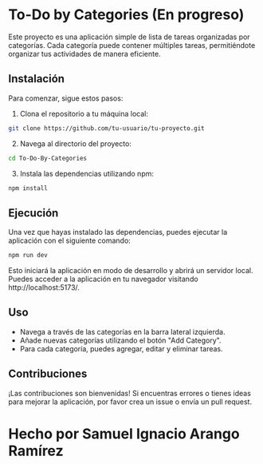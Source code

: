 # To-Do by Categories (En progreso)

Este proyecto es una aplicación simple de lista de tareas organizadas por categorías. Cada categoría puede contener múltiples tareas, permitiéndote organizar tus actividades de manera eficiente.

## Instalación

Para comenzar, sigue estos pasos:

1. Clona el repositorio a tu máquina local:

```bash   
git clone https://github.com/tu-usuario/tu-proyecto.git
```

2. Navega al directorio del proyecto:

```bash
cd To-Do-By-Categories
```

3. Instala las dependencias utilizando npm:

```bash
npm install
```

## Ejecución
Una vez que hayas instalado las dependencias, puedes ejecutar la aplicación con el siguiente comando:
```bash
npm run dev
```
Esto iniciará la aplicación en modo de desarrollo y abrirá un servidor local. Puedes acceder a la aplicación en tu navegador visitando http://localhost:5173/.

## Uso
- Navega a través de las categorías en la barra lateral izquierda.
- Añade nuevas categorías utilizando el botón "Add Category".
- Para cada categoría, puedes agregar, editar y eliminar tareas.

## Contribuciones
¡Las contribuciones son bienvenidas! Si encuentras errores o tienes ideas para mejorar la aplicación, por favor crea un issue o envía un pull request.

# Hecho por Samuel Ignacio Arango Ramírez

